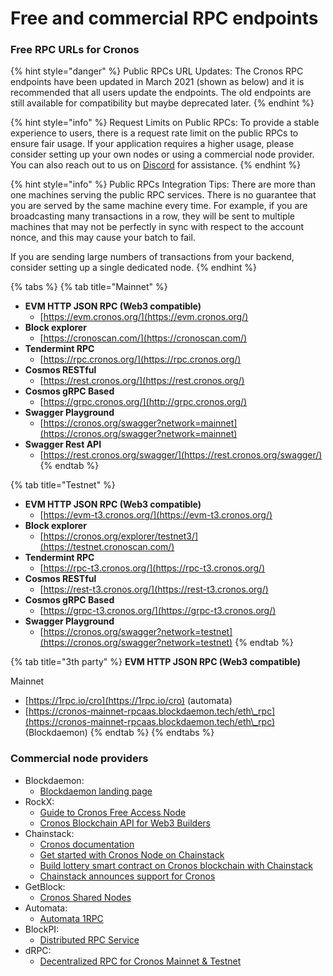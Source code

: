 # Free and commercial RPC endpoints

### Free RPC URLs for Cronos

{% hint style="danger" %}
Public RPCs URL Updates: The Cronos RPC endpoints have been updated in March 2021 (shown as below) and it is recommended that all users update the endpoints. The old endpoints are still available for compatibility but maybe deprecated later.
{% endhint %}

{% hint style="info" %}
Request Limits on Public RPCs: To provide a stable experience to users, there is a request rate limit on the public RPCs to ensure fair usage. If your application requires a higher usage, please consider setting up your own nodes or using a commercial node provider. You can also reach out to us on [Discord](https://discord.gg/cGtxgVfGMZ) for assistance.
{% endhint %}

{% hint style="info" %}
Public RPCs Integration Tips: There are more than one machines serving the public RPC services. There is no guarantee that you are served by the same machine every time. For example, if you are broadcasting many transactions in a row, they will be sent to multiple machines that may not be perfectly in sync with respect to the account nonce, and this may cause your batch to fail.

If you are sending large numbers of transactions from your backend, consider setting up a single dedicated node.
{% endhint %}

{% tabs %}
{% tab title="Mainnet" %}
* **EVM HTTP JSON RPC (Web3 compatible)**
  * [https://evm.cronos.org/](https://evm.cronos.org/)
* **Block explorer**
  * [https://cronoscan.com/](https://cronoscan.com/)
* **Tendermint RPC**
  * [https://rpc.cronos.org/](https://rpc.cronos.org/)
* **Cosmos RESTful**
  * [https://rest.cronos.org/](https://rest.cronos.org/)
* **Cosmos gRPC Based**
  * [https://grpc.cronos.org/](http://grpc.cronos.org/)
* **Swagger Playground**
  * [https://cronos.org/swagger?network=mainnet](https://cronos.org/swagger?network=mainnet)
* **Swagger Rest API**&#x20;
  * [https://rest.cronos.org/swagger/](https://rest.cronos.org/swagger/)
{% endtab %}

{% tab title="Testnet" %}
* **EVM HTTP JSON RPC (Web3 compatible)**
  * [https://evm-t3.cronos.org/](https://evm-t3.cronos.org/)
* **Block explorer**
  * [https://cronos.org/explorer/testnet3/](https://testnet.cronoscan.com/)
* **Tendermint RPC**
  * [https://rpc-t3.cronos.org/](https://rpc-t3.cronos.org/)
* **Cosmos RESTful**
  * [https://rest-t3.cronos.org/](https://rest-t3.cronos.org/)
* **Cosmos gRPC Based**
  * [https://grpc-t3.cronos.org/](https://grpc-t3.cronos.org/)
* **Swagger Playground**
  * [https://cronos.org/swagger?network=testnet](https://cronos.org/swagger?network=testnet)
{% endtab %}

{% tab title="3th party" %}
**EVM HTTP JSON RPC (Web3 compatible)**

Mainnet

* [https://1rpc.io/cro](https://1rpc.io/cro) (automata)
* [https://cronos-mainnet-rpcaas.blockdaemon.tech/eth\_rpc](https://cronos-mainnet-rpcaas.blockdaemon.tech/eth\_rpc) (Blockdaemon)
{% endtab %}
{% endtabs %}

### Commercial node providers

* Blockdaemon:
  * [Blockdaemon landing page](https://blockdaemon.com/protocols/cronos/)
* RockX:&#x20;
  * [Guide to Cronos Free Access Node](https://help.rockx.com/en/articles/6153885-guide-to-cronos-free-access-node)
  * [Cronos Blockchain API for Web3 Builders](https://access.rockx.com/product/cronos-blockchain-api-for-web3-builders)
* Chainstack:
  * [Cronos documentation](https://docs.chainstack.com/operations/cronos/)
  * [Get started with Cronos Node on Chainstack](https://chainstack.com/build-better-with-cronos/)
  * [Build lottery smart contract on Cronos blockchain with Chainstack](https://chainstack.com/lottery-smart-contract-on-cronos-blockchain/)
  * [Chainstack announces support for Cronos ](https://chainstack.com/chainstack-announces-support-for-cronos/)
* GetBlock:
  * [Cronos Shared Nodes](https://getblock.io/nodes/cro/)
* Automata:
  * [Automata 1RPC](https://docs.1rpc.io/overview/supported-networks#cronos)
* BlockPI:
  * [Distributed RPC Service](https://public.blockpi.io/)
* dRPC:
  * [Decentralized RPC for Cronos Mainnet & Testnet](https://drpc.org/chainlist/cronos)
